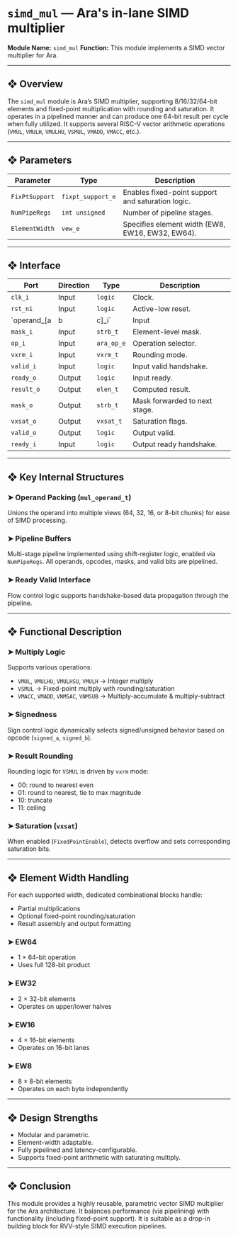 # `simd_mul` — Ara's in-lane SIMD multiplier

**Module Name:** `simd_mul`
**Function:** This module implements a SIMD vector multiplier for Ara.

---

## ❖ Overview

The `simd_mul` module is Ara’s SIMD multiplier, supporting 8/16/32/64-bit elements and fixed-point multiplication with rounding and saturation. It operates in a pipelined manner and can produce one 64-bit result per cycle when fully utilized. It supports several RISC-V vector arithmetic operations (`VMUL`, `VMULH`, `VMULHU`, `VSMUL`, `VMADD`, `VMACC`, etc.).

---

## ❖ Parameters

| Parameter        | Type                 | Description |
|------------------|----------------------|-------------|
| `FixPtSupport`   | `fixpt_support_e`     | Enables fixed-point support and saturation logic. |
| `NumPipeRegs`    | `int unsigned`        | Number of pipeline stages. |
| `ElementWidth`   | `vew_e`               | Specifies element width (EW8, EW16, EW32, EW64). |

---

## ❖ Interface

| Port             | Direction | Type              | Description |
|------------------|-----------|-------------------|-------------|
| `clk_i`          | Input     | `logic`           | Clock. |
| `rst_ni`         | Input     | `logic`           | Active-low reset. |
| `operand_[a|b|c]_i` | Input  | `elen_t`          | Vector operands. |
| `mask_i`         | Input     | `strb_t`          | Element-level mask. |
| `op_i`           | Input     | `ara_op_e`        | Operation selector. |
| `vxrm_i`         | Input     | `vxrm_t`          | Rounding mode. |
| `valid_i`        | Input     | `logic`           | Input valid handshake. |
| `ready_o`        | Output    | `logic`           | Input ready. |
| `result_o`       | Output    | `elen_t`          | Computed result. |
| `mask_o`         | Output    | `strb_t`          | Mask forwarded to next stage. |
| `vxsat_o`        | Output    | `vxsat_t`         | Saturation flags. |
| `valid_o`        | Output    | `logic`           | Output valid. |
| `ready_i`        | Input     | `logic`           | Output ready handshake. |

---

## ❖ Key Internal Structures

### ➤ Operand Packing (`mul_operand_t`)
Unions the operand into multiple views (64, 32, 16, or 8-bit chunks) for ease of SIMD processing.

### ➤ Pipeline Buffers
Multi-stage pipeline implemented using shift-register logic, enabled via `NumPipeRegs`. All operands, opcodes, masks, and valid bits are pipelined.

### ➤ Ready Valid Interface
Flow control logic supports handshake-based data propagation through the pipeline.

---

## ❖ Functional Description

### ➤ Multiply Logic
Supports various operations:
- `VMUL`, `VMULHU`, `VMULHSU`, `VMULH` → Integer multiply
- `VSMUL` → Fixed-point multiply with rounding/saturation
- `VMACC`, `VMADD`, `VNMSAC`, `VNMSUB` → Multiply-accumulate & multiply-subtract

### ➤ Signedness
Sign control logic dynamically selects signed/unsigned behavior based on opcode (`signed_a`, `signed_b`).

### ➤ Result Rounding
Rounding logic for `VSMUL` is driven by `vxrm` mode:
- 00: round to nearest even
- 01: round to nearest, tie to max magnitude
- 10: truncate
- 11: ceiling

### ➤ Saturation (`vxsat`)
When enabled (`FixedPointEnable`), detects overflow and sets corresponding saturation bits.

---

## ❖ Element Width Handling

For each supported width, dedicated combinational blocks handle:
- Partial multiplications
- Optional fixed-point rounding/saturation
- Result assembly and output formatting

### ➤ EW64
- 1 × 64-bit operation
- Uses full 128-bit product

### ➤ EW32
- 2 × 32-bit elements
- Operates on upper/lower halves

### ➤ EW16
- 4 × 16-bit elements
- Operates on 16-bit lanes

### ➤ EW8
- 8 × 8-bit elements
- Operates on each byte independently

---

## ❖ Design Strengths

- Modular and parametric.
- Element-width adaptable.
- Fully pipelined and latency-configurable.
- Supports fixed-point arithmetic with saturating multiply.

---

## ❖ Conclusion

This module provides a highly reusable, parametric vector SIMD multiplier for the Ara architecture. It balances performance (via pipelining) with functionality (including fixed-point support). It is suitable as a drop-in building block for RVV-style SIMD execution pipelines.
